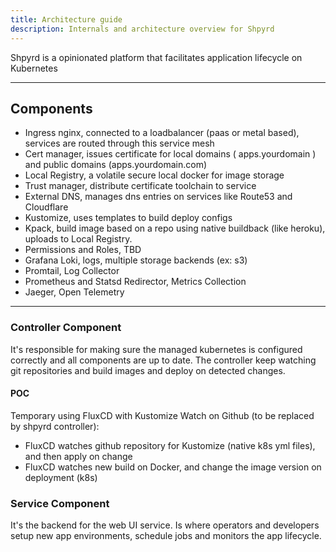 ```yaml
---
title: Architecture guide
description: Internals and architecture overview for Shpyrd
---
```


Shpyrd is a opinionated platform that facilitates application lifecycle on Kubernetes

---

## Components

- Ingress nginx, connected to a loadbalancer (paas or metal based), services are routed through this service mesh
- Cert manager, issues certificate for local domains ( apps.yourdomain ) and public domains (apps.yourdomain.com)
- Local Registry, a volatile secure local docker for image storage
- Trust manager, distribute certificate toolchain to service
- External DNS, manages dns entries on services like Route53 and Cloudflare
- Kustomize, uses templates to build deploy configs
- Kpack, build image based on a repo using native buildback (like heroku), uploads to Local Registry.
- Permissions and Roles, TBD
- Grafana Loki, logs, multiple storage backends (ex: s3)
- Promtail, Log Collector
- Prometheus and Statsd Redirector, Metrics Collection
- Jaeger, Open Telemetry

---

### Controller Component

It's responsible for making sure the managed kubernetes is configured correctly and all components are up to date. The controller keep watching git repositories and build images and deploy on detected changes.

#### POC

Temporary using FluxCD with Kustomize Watch on Github (to be replaced by shpyrd controller):
- FluxCD watches github repository for Kustomize (native k8s yml files), and then apply on change
- FluxCD watches new build on Docker, and change the image version on deployment (k8s)

### Service Component

It's the backend for the web UI service. Is where operators and developers setup new app environments, schedule jobs and monitors the app lifecycle.